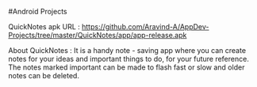 #Android Projects

QuickNotes apk URL : https://github.com/Aravind-A/AppDev-Projects/tree/master/QuickNotes/app/app-release.apk

About QuickNotes :
	It is a handy note - saving app where you can create notes for your ideas and important things to do, for your future reference.
	The notes marked important can be made to flash fast or slow and older notes can be deleted. 
